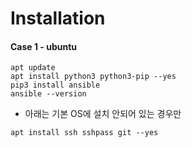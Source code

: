 # Installation

#### Case 1 - ubuntu

```
apt update
apt install python3 python3-pip --yes
pip3 install ansible
ansible --version
```

- 아래는 기본 OS에 설치 안되어 있는 경우만

```
apt install ssh sshpass git --yes
```